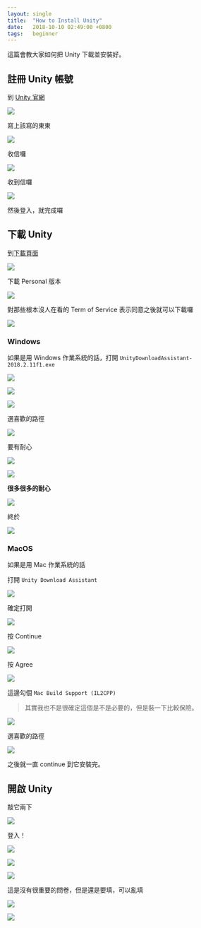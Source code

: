 ```yaml
---
layout: single
title:  "How to Install Unity"
date:   2018-10-10 02:49:00 +0800
tags:   beginner
---
```


這篇會教大家如何把 Unity 下載並安裝好。

<!--more-->

## 註冊 Unity 帳號

到 [Unity 官網](https://unity3d.com/)

![]({{site.imgs}}{{page.id}}/SxVQ2K1.png)

寫上該寫的東東

![]({{site.imgs}}{{page.id}}/gFWInpD.png)

收信囉

![]({{site.imgs}}{{page.id}}/Qk7CfTf.png)

收到信囉

![]({{site.imgs}}{{page.id}}/5sGIeaG.png)

然後登入，就完成囉

## 下載 Unity

到[下載頁面](https://unity3d.com/get-unity/download)

![]({{site.imgs}}{{page.id}}/nLvCJPm.png)

下載 Personal 版本

![]({{site.imgs}}{{page.id}}/Eb6LW7X.png)

對那些根本沒人在看的 Term of Service 表示同意之後就可以下載囉

![]({{site.imgs}}{{page.id}}/qzXGcKK.png)

### Windows

如果是用 Windows 作業系統的話，打開 `UnityDownloadAssistant-2018.2.11f1.exe`

![]({{site.imgs}}{{page.id}}/cYMkTQ1.png)

![]({{site.imgs}}{{page.id}}/uRB7QbC.png)

![]({{site.imgs}}{{page.id}}/8hwKO38.png)

選喜歡的路徑

![]({{site.imgs}}{{page.id}}/MkhJflt.png)

要有耐心

![]({{site.imgs}}{{page.id}}/PKnyoGn.png)

![]({{site.imgs}}{{page.id}}/I5rScEZ.png)

**很多很多的耐心**

![]({{site.imgs}}{{page.id}}/OWgM1qq.png)

終於

![]({{site.imgs}}{{page.id}}/IjPUTtA.png)

### MacOS

如果是用 Mac 作業系統的話

打開 `Unity Download Assistant`

![]({{site.imgs}}{{page.id}}/b1.png)

確定打開

![]({{site.imgs}}{{page.id}}/b2.png)

按 Continue

![]({{site.imgs}}{{page.id}}/b3.png)

按 Agree

![]({{site.imgs}}{{page.id}}/b4.png)

這邊勾個 `Mac Build Support (IL2CPP)`

> 其實我也不是很確定這個是不是必要的，但是裝一下比較保險。

![]({{site.imgs}}{{page.id}}/b5.png)

選喜歡的路徑

![]({{site.imgs}}{{page.id}}/b6.png)

之後就一直 continue 到它安裝完。

## 開啟 Unity

敲它兩下

![]({{site.imgs}}{{page.id}}/ZQMEpod.png)

登入！

![]({{site.imgs}}{{page.id}}/QSkgsm2.png)

![]({{site.imgs}}{{page.id}}/65AJu1O.png)

![]({{site.imgs}}{{page.id}}/5GghURc.png)

這是沒有很重要的問卷，但是還是要填，可以亂填

![]({{site.imgs}}{{page.id}}/9crsX8J.png)

![]({{site.imgs}}{{page.id}}/vjL0t49.png)
